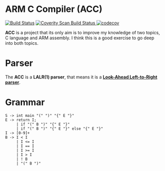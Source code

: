 # ARM C Compiler (ACC)
[![Build Status](https://travis-ci.org/maitesin/acc.svg?branch=master)](https://travis-ci.org/maitesin/acc)
<a href="https://scan.coverity.com/projects/arm-c-compiler">
  <img alt="Coverity Scan Build Status" src="https://scan.coverity.com/projects/7891/badge.svg"/>
</a>
[![codecov](https://codecov.io/gh/maitesin/acc/branch/master/graph/badge.svg)](https://codecov.io/gh/maitesin/acc)


**ACC** is a project that its only aim is to improve my knowledge of two topics, C language and ARM assembly. I think this is a good exercise to go deep into both topics.

# Parser
The **ACC** is a **LALR(1) parser**, that means it is a [**Look-Ahead Left-to-Right parser**](https://en.wikipedia.org/wiki/LALR_parser).

# Grammar
```
S -> int main "(" ")" "{" E "}"
E -> return I;
     | if "(" B ")" "{" E "}"
     | if "(" B ")" "{" E "}" else "{" E "}"
I -> [0-9]+
B -> I < I
     | I <= I
     | I == I
     | I >= I
     | I > I
     | ! B
     | "(" B ")"
```
